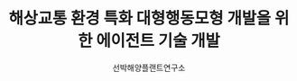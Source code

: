 ---
layout: page
title: 해상교통 환경 특화 대형행동모형 개발을 위한 에이전트 기술 개발
start_date: 2025-01-28 08:59:00-0400
author: 선박해양플랜트연구소
description: 해상교통 환경 특화 대형행동모형 개발을 위한 에이전트 기술 개발
importance: 1
category: projects
related_publications: false
---